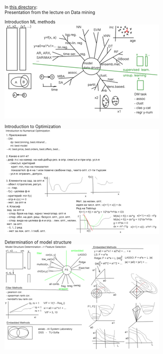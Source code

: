 In [this directory](https://github.com/Marchev-Science/summer-school-2021/tree/main/Alexander_Efremov/):  
Presentation from the lecture on Data mining

Introduction ML methods
![](https://github.com/Marchev-Science/summer-school-2021/blob/main/Alexander_Efremov/ML.png)

Introduction to Optimization
![](https://github.com/Marchev-Science/summer-school-2021/blob/main/Alexander_Efremov/IntroToNumericalOptimization_2021.png)

Determination of model structure
![](https://github.com/Marchev-Science/summer-school-2021/blob/main/Alexander_Efremov/ModelStructure.png)
